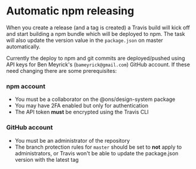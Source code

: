 # Automatic npm releasing

When you create a release (and a tag is created) a Travis build will kick off and start building a npm bundle which will be deployed to npm. The task will also update the version value in the `package.json` on master automatically.

Currently the deploy to npm and git commits are deployed/pushed using API keys for Ben Meyrick's (`bameyrick@gmail.com`) GitHub account. If these need changing there are some prerequisites:

### npm account

- You must be a collaborator on the @ons/design-system package
- You may have 2FA enabled but only for authentication
- The API token **must** be encrypted using the Travis CLI

### GitHub account

- You must be an administrator of the repository
- The branch protection rules for `master` should be set to **not** apply to administrators, or Travis won't be able to update the package.json version with the latest tag
